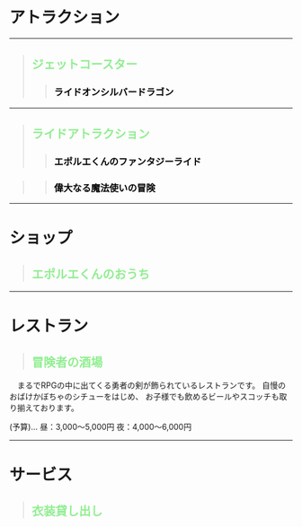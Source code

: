 # アトラクション
****************
> ## <span style="color:Lightgreen;">ジェットコースター</span>
>> ### <span style="color:black;">ライドオンシルバードラゴン</span>
****************   
> ## <span style="color:Lightgreen;">ライドアトラクション</span>
>> ### <span style="color:black;">エポルエくんのファンタジーライド</span>
        
>> ### <span style="color:black;">偉大なる魔法使いの冒険</span>

****************
# ショップ
> ## <span style="color:Lightgreen;">エポルエくんのおうち</span>
****************
# レストラン
> ## <span style="color:Lightgreen;">冒険者の酒場</span>
　まるでRPGの中に出てくる勇者の剣が飾られているレストランです。
自慢のおばけかぼちゃのシチューをはじめ、
お子様でも飲めるビールやスコッチも取り揃えております。

(予算)…
昼：3,000〜5,000円
夜：4,000〜6,000円

****************
# サービス
> ## <span style="color:Lightgreen;">衣装貸し出し</span>
